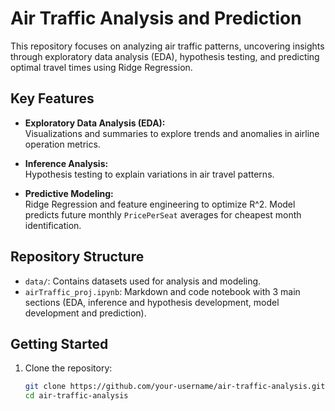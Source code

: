 # Air Traffic Analysis and Prediction  

This repository focuses on analyzing air traffic patterns, uncovering insights through exploratory data analysis (EDA), hypothesis testing, and predicting optimal travel times using Ridge Regression.  

## Key Features  
- **Exploratory Data Analysis (EDA):**  
  Visualizations and summaries to explore trends and anomalies in airline operation metrics.  

- **Inference Analysis:**  
  Hypothesis testing to explain variations in air travel patterns.  

- **Predictive Modeling:**  
  Ridge Regression and feature engineering to optimize R^2. Model predicts future monthly `PricePerSeat` averages for cheapest month identification.  

## Repository Structure  
- `data/`: Contains datasets used for analysis and modeling.  
- `airTraffic_proj.ipynb`: Markdown and code notebook with 3 main sections (EDA, inference and hypothesis development, model development and prediction). 

## Getting Started  
1. Clone the repository:  
   ```bash
   git clone https://github.com/your-username/air-traffic-analysis.git
   cd air-traffic-analysis
